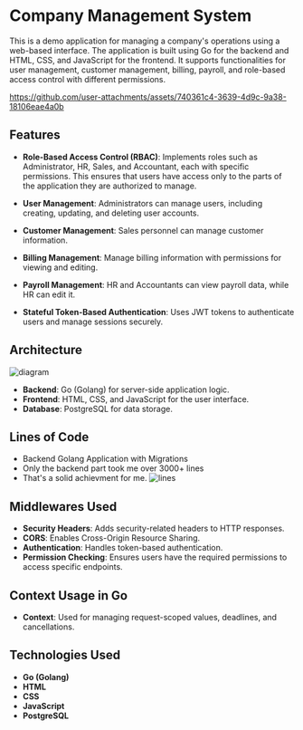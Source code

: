 # Company Management System

This is a demo application for managing a company's operations using a web-based interface. The application is built using Go for the backend and HTML, CSS, and JavaScript for the frontend. It supports functionalities for user management, customer management, billing, payroll, and role-based access control with different permissions.

https://github.com/user-attachments/assets/740361c4-3639-4d9c-9a38-18106eae4a0b

## Features

- **Role-Based Access Control (RBAC)**: Implements roles such as Administrator, HR, Sales, and Accountant, each with specific permissions. This ensures that users have access only to the parts of the application they are authorized to manage.
- **User Management**: Administrators can manage users, including creating, updating, and deleting user accounts.

- **Customer Management**: Sales personnel can manage customer information.

- **Billing Management**: Manage billing information with permissions for viewing and editing.

- **Payroll Management**: HR and Accountants can view payroll data, while HR can edit it.

- **Stateful Token-Based Authentication**: Uses JWT tokens to authenticate users and manage sessions securely.

## Architecture

![diagram](https://github.com/user-attachments/assets/9b2ced64-16b6-4b7e-a79b-638e3ad7ac2f)

- **Backend**: Go (Golang) for server-side application logic.
- **Frontend**: HTML, CSS, and JavaScript for the user interface.
- **Database**: PostgreSQL for data storage.

## Lines of Code
- Backend Golang Application with Migrations
- Only the backend part took me over 3000+ lines
- That's a solid achievment for me.
  ![lines](https://github.com/user-attachments/assets/d5ea60a6-1edf-42ed-b3cd-d82aa4cd9880)

## Middlewares Used

- **Security Headers**: Adds security-related headers to HTTP responses.
- **CORS**: Enables Cross-Origin Resource Sharing.
- **Authentication**: Handles token-based authentication.
- **Permission Checking**: Ensures users have the required permissions to access specific endpoints.

## Context Usage in Go

- **Context**: Used for managing request-scoped values, deadlines, and cancellations.

## Technologies Used

- **Go (Golang)**
- **HTML**
- **CSS**
- **JavaScript**
- **PostgreSQL**
